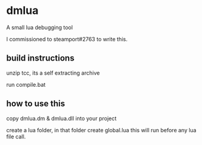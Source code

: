 # dmlua
A small lua debugging tool

I commissioned to steamport#2763 to write this.

## build instructions
unzip tcc, its a self extracting archive

run compile.bat

## how to use this
copy dmlua.dm & dmlua.dll into your project

create a lua folder, in that folder create global.lua this will run before any lua file call.
